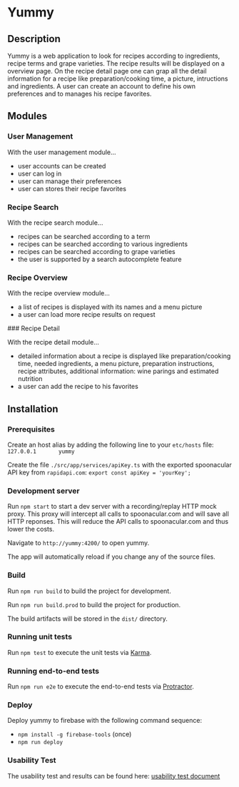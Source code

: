 ﻿# Yummy
## Description
Yummy is a web application to look for recipes according to ingredients, recipe terms and grape varieties.
The recipe results will be displayed on a overview page. On the recipe detail page one can grap all the detail information for a recipe like preparation/cooking time, a picture, intructions and ingredients.
A user can create an account to define his own preferences and to manages his recipe favorites.

## Modules

### User Management

With the user management module...
- user accounts can be created
- user can log in
- user can manage their preferences
- user can stores their recipe favorites

### Recipe Search

With the recipe search module...
- recipes can be searched according to a term
- recipes can be searched according to various ingredients
- recipes can be searched according to grape varieties
- the user is supported by a search autocomplete feature

### Recipe Overview

With the recipe overview module...
- a list of recipes is displayed with its names and a menu picture
- a user can load more recipe results on request

### Recipe Detail

With the recipe detail module...
- detailed information about a recipe is displayed like preparation/cooking time, needed ingredients, a menu picture, preparation instructions, recipe attributes, additional information: wine parings and estimated nutrition
- a user can add the recipe to his favorites

## Installation
### Prerequisites

Create an host alias by adding the following line to your `etc/hosts` file:
`127.0.0.1       yummy`

Create the file `./src/app/services/apiKey.ts` with the exported spoonacular API key from `rapidapi.com`:
`export const apiKey = 'yourKey';`

### Development server

Run `npm start` to start a dev server with a recording/replay HTTP mock proxy. This proxy will intercept all calls to spoonacular.com and will save all HTTP reponses. This will reduce the API calls to spoonacular.com and thus lower the costs.

Navigate to `http://yummy:4200/` to open yummy.

The app will automatically reload if you change any of the source files.

### Build

Run `npm run build` to build the project for development.

Run `npm run build.prod` to build the project for production.

The build artifacts will be stored in the `dist/` directory.

### Running unit tests
Run `npm test` to execute the unit tests via [Karma](https://karma-runner.github.io).

### Running end-to-end tests
Run `npm run e2e` to execute the end-to-end tests via [Protractor](http://www.protractortest.org/).

### Deploy
Deploy yummy to firebase with the following command sequence:
- `npm install -g firebase-tools` (once)
- `npm run deploy`
### Usability Test
The usability test and results can be found here: [usability test document](https://github.com/brukri/yummy/blob/master/UsabilityTest/UsabilityTest.docx)

